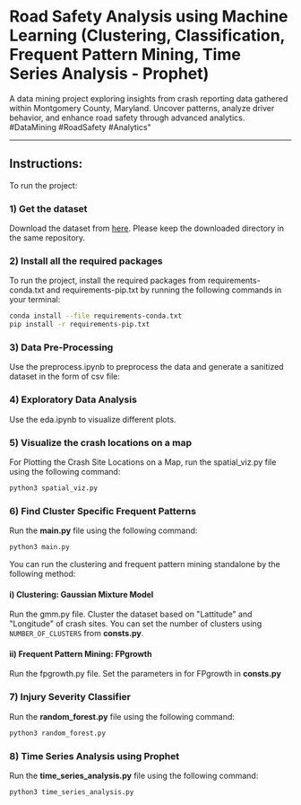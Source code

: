 # Road Safety Analysis using Machine Learning (Clustering, Classification, Frequent Pattern Mining, Time Series Analysis - Prophet)
A data mining project exploring insights from crash reporting data gathered within Montgomery County, Maryland. Uncover patterns, analyze driver behavior, and enhance road safety through advanced analytics. #DataMining #RoadSafety #Analytics" 
___

## Instructions:
To run the project: 

### 1)  Get the dataset
Download the dataset from [here](https://catalog.data.gov/dataset/crash-reporting-drivers-data). Please keep the downloaded directory in the same repository.

### 2)  Install all the required packages
To run the project, install the required packages from requirements-conda.txt and requirements-pip.txt by running the following commands in your terminal:
```bash
conda install --file requirements-conda.txt
pip install -r requirements-pip.txt
```

### 3) Data Pre-Processing
Use the preprocess.ipynb to preprocess the data and generate a sanitized dataset in the form of csv file:

### 4) Exploratory Data Analysis
Use the eda.ipynb to visualize different plots.

### 5) Visualize the crash locations on a map
For Plotting the Crash Site Locations on a Map, run the spatial_viz.py file using the following command:
```bash
python3 spatial_viz.py
```

### 6) Find Cluster Specific Frequent Patterns
Run the **main.py** file using the following command:
```bash
python3 main.py
```
You can run the clustering and frequent pattern mining standalone by the following method:

#### i) Clustering: Gaussian Mixture Model
Run the gmm.py file. Cluster the dataset based on "Lattitude" and "Longitude" of crash sites. You can set the number of clusters using `NUMBER_OF_CLUSTERS` from **consts.py**.

#### ii) Frequent Pattern Mining: FPgrowth
Run the fpgrowth.py file. Set the parameters in for FPgrowth in **consts.py**

### 7) Injury Severity Classifier
Run the **random_forest.py** file using the following command:
```bash
python3 random_forest.py
```

### 8) Time Series Analysis using Prophet
Run the **time_series_analysis.py** file using the following command:
```bash
python3 time_series_analysis.py
```
